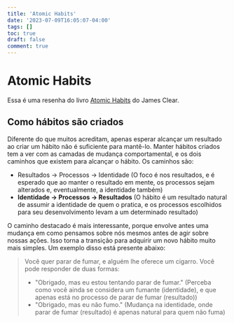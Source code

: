 ```yaml
---
title: 'Atomic Habits'
date: '2023-07-09T16:05:07-04:00'
tags: []
toc: true
draft: false
comment: true
---
```


# Atomic Habits

Essa é uma resenha do livro [Atomic Habits](https://jamesclear.com/atomic-habits) do James Clear.

## Como hábitos são criados

Diferente do que muitos acreditam, apenas esperar alcançar um resultado ao criar um hábito não é suficiente para mantê-lo. Manter hábitos criados tem a ver com as camadas de mudança comportamental, e os dois caminhos que existem para alcançar o hábito. Os caminhos são:

- Resultados -> Processos -> Identidade (O foco é nos resultados, e é esperado que ao manter o resultado em mente, os processos sejam alterados e, eventualmente, a identidade também)
- **Identidade -> Processos -> Resultados** (O hábito é um resultado natural de assumir a identidade de quem o pratica, e os processos escolhidos para seu desenvolvimento levam a um determinado resultado)

O caminho destacado é mais interessante, porque envolve antes uma mudança em como pensamos sobre nós mesmos antes de agir sobre nossas ações. Isso torna a transição para adquirir um novo hábito muito mais simples. Um exemplo disso está presente abaixo:

> Você quer parar de fumar, e alguém lhe oferece um cigarro. Você pode responder de duas formas:
>
> - "Obrigado, mas eu estou tentando parar de fumar." (Perceba como você ainda se considera um fumante (identidade), e que apenas está no processo de parar de fumar (resultado))
> - "Obrigado, mas eu não fumo." (Mudança na identidade, onde parar de fumar (resultado) é apenas natural para quem não fuma)
